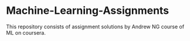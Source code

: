 # Machine-Learning-Assignments
This repository consists of assignment solutions by Andrew NG course of ML on coursera.
